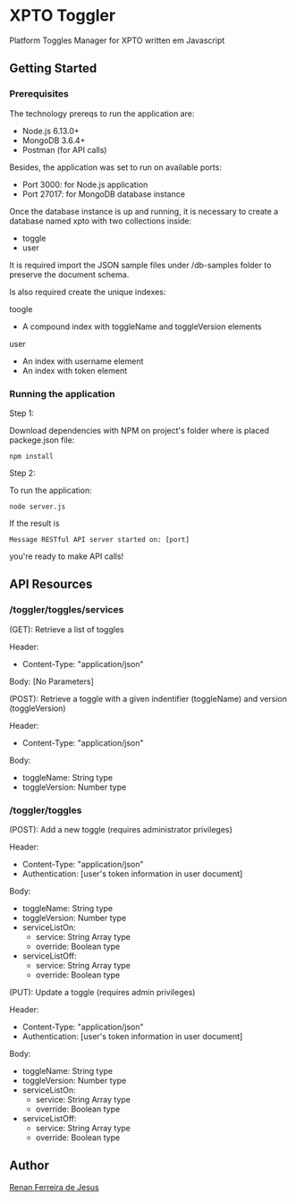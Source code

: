 # XPTO Toggler
Platform Toggles Manager for XPTO  written em Javascript

## Getting Started

### Prerequisites

The technology prereqs to run the application are:
* Node.js 6.13.0+
* MongoDB 3.6.4+
* Postman (for API calls)

Besides, the application was set to run on available ports:
* Port 3000: for Node.js application
* Port 27017: for MongoDB database instance

Once the database instance is up and running, it is necessary to create a database named xpto with two collections inside:
* toggle
* user

It is required import the JSON sample files under /db-samples folder to preserve the document schema.

Is also required create the unique indexes:

toogle
* A compound index with toggleName and toggleVersion elements

user
* An index with username element
* An index with token element

### Running the application

Step 1:

Download dependencies with NPM on project's folder where is placed packege.json file:
```
npm install
```

Step 2:

To run the application:

```
node server.js
```

If the result is
```
Message RESTful API server started on: [port]
``` 
you're ready to make API calls!

## API Resources

### /toggler/toggles/services

(GET): Retrieve a list of toggles

Header:
* Content-Type: "application/json"

Body: 
[No Parameters]

(POST): Retrieve a toggle with a given indentifier (toggleName) and version (toggleVersion)

Header:
* Content-Type: "application/json"

Body:
* toggleName: String type
* toggleVersion: Number type

### /toggler/toggles

(POST): Add a new toggle (requires administrator privileges)

Header:
* Content-Type: "application/json"
* Authentication: [user's token information in user document]

Body:
* toggleName: String type
* toggleVersion: Number type
* serviceListOn:
    * service: String Array type
    * override: Boolean type
* serviceListOff:
    * service: String Array type
    * override: Boolean type

(PUT): Update a toggle (requires admin privileges)

Header:
* Content-Type: "application/json"
* Authentication: [user's token information in user document]

Body:
* toggleName: String type
* toggleVersion: Number type
* serviceListOn:
    * service: String Array type
    * override: Boolean type
* serviceListOff:
    * service: String Array type
    * override: Boolean type

## Author

[Renan Ferreira de Jesus](https://github.com/renanferreira)
